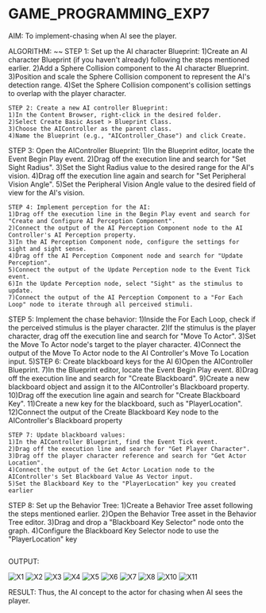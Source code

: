 # GAME_PROGRAMMING_EXP7
AIM:
To implement-chasing when AI see the player.

ALGORITHM:
~~
STEP 1: Set up the AI character Blueprint:
1)Create an AI character Blueprint (if you haven't already) following the steps mentioned earlier.
2)Add a Sphere Collision component to the AI character Blueprint.
3)Position and scale the Sphere Collision component to represent the AI's detection range.
4)Set the Sphere Collision component's collision settings to overlap with the player character.
~~~
STEP 2: Create a new AI controller Blueprint:
1)In the Content Browser, right-click in the desired folder.
2)Select Create Basic Asset > Blueprint Class.
3)Choose the AIController as the parent class.
4)Name the Blueprint (e.g., "AIController_Chase") and click Create.
~~~
STEP 3: Open the AIController Blueprint:
1)In the Blueprint editor, locate the Event Begin Play event.
2)Drag off the execution line and search for "Set Sight Radius".
3)Set the Sight Radius value to the desired range for the AI's vision.
4)Drag off the execution line again and search for "Set Peripheral Vision Angle".
5)Set the Peripheral Vision Angle value to the desired field of view for the AI's vision.
~~~
STEP 4: Implement perception for the AI:
1)Drag off the execution line in the Begin Play event and search for "Create and Configure AI Perception Component".
2)Connect the output of the AI Perception Component node to the AI Controller's AI Perception property.
3)In the AI Perception Component node, configure the settings for sight and sight sense.
4)Drag off the AI Perception Component node and search for "Update Perception".
5)Connect the output of the Update Perception node to the Event Tick event.
6)In the Update Perception node, select "Sight" as the stimulus to update.
7)Connect the output of the AI Perception Component to a "For Each Loop" node to iterate through all perceived stimuli.
~~~
STEP 5: Implement the chase behavior:
1)Inside the For Each Loop, check if the perceived stimulus is the player character.
2)If the stimulus is the player character, drag off the execution line and search for "Move To Actor".
3)Set the Move To Actor node's target to the player character.
4)Connect the output of the Move To Actor node to the AI Controller's Move To Location input.
5)STEP 6: Create blackboard keys for the AI
6)Open the AIController Blueprint.
7)In the Blueprint editor, locate the Event Begin Play event.
8)Drag off the execution line and search for "Create Blackboard".
9)Create a new blackboard object and assign it to the AIController's Blackboard property.
10)Drag off the execution line again and search for "Create Blackboard Key".
11)Create a new key for the blackboard, such as "PlayerLocation".
12)Connect the output of the Create Blackboard Key node to the AIController's Blackboard property
~~~
STEP 7: Update blackboard values:
1)In the AIController Blueprint, find the Event Tick event.
2)Drag off the execution line and search for "Get Player Character".
3)Drag off the player character reference and search for "Get Actor Location".
4)Connect the output of the Get Actor Location node to the AIController's Set Blackboard Value As Vector input.
5)Set the Blackboard Key to the "PlayerLocation" key you created earlier
~~~
STEP 8: Set up the Behavior Tree:
1)Create a Behavior Tree asset following the steps mentioned earlier.
2)Open the Behavior Tree asset in the Behavior Tree editor.
3)Drag and drop a "Blackboard Key Selector" node onto the graph.
4)Configure the Blackboard Key Selector node to use the "PlayerLocation" key
~~~
~~~
OUTPUT:

![X1](https://github.com/Sharmilasha/GAME_PROGRAMMING_EXP7/assets/94506182/cd66ac59-cb04-44cb-8a78-48824c93ead3)
![X2](https://github.com/Sharmilasha/GAME_PROGRAMMING_EXP7/assets/94506182/10fdf0f8-3df2-4575-8d24-39b1abee3e0d)
![X3](https://github.com/Sharmilasha/GAME_PROGRAMMING_EXP7/assets/94506182/9499a11e-782d-47e6-989e-ebea33ea388e)
![X4](https://github.com/Sharmilasha/GAME_PROGRAMMING_EXP7/assets/94506182/ca6ba4cf-3869-4dca-9d89-660a41fb6a33)
![X5](https://github.com/Sharmilasha/GAME_PROGRAMMING_EXP7/assets/94506182/4e4a77c6-c726-4d6c-8b41-7ff36c227b60)
![X6](https://github.com/Sharmilasha/GAME_PROGRAMMING_EXP7/assets/94506182/49e79757-b843-4e41-82ba-2b26203d8460)
![X7](https://github.com/Sharmilasha/GAME_PROGRAMMING_EXP7/assets/94506182/986b0ed3-25c6-4ba2-baea-bc2345bb5b0e)
![X8](https://github.com/Sharmilasha/GAME_PROGRAMMING_EXP7/assets/94506182/6adb5d9f-c152-4238-91dc-24a153949630)
![X10](https://github.com/Sharmilasha/GAME_PROGRAMMING_EXP7/assets/94506182/1fe36713-681b-40ab-accb-2f5b695f2d97)
![X11](https://github.com/Sharmilasha/GAME_PROGRAMMING_EXP7/assets/94506182/2ce966ed-1d08-4b8d-8196-999b5fffc4af)

RESULT:
Thus, the AI concept to the actor for chasing when AI sees the player.









